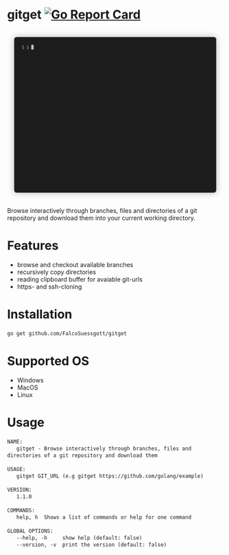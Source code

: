 # gitget [![Go Report Card](https://goreportcard.com/badge/github.com/FalcoSuessgott/gitget)](https://goreportcard.com/report/github.com/FalcoSuessgott/gitget)

<p align="center">
  <img src="demo.gif" />
</p>
Browse interactively through branches, files and directories of a git repository and download them into your current working directory.

# Features
* browse and checkout available branches
* recursively copy directories
* reading clipboard buffer for avaiable git-urls
* https- and ssh-cloning

# Installation
```sh
go get github.com/FalcoSuessgott/gitget
```

# Supported OS
* Windows
* MacOS
* Linux

# Usage
```
NAME:
   gitget - Browse interactively through branches, files and directories of a git repository and download them

USAGE:
   gitget GIT_URL (e.g gitget https://github.com/golang/example)

VERSION:
   1.1.0

COMMANDS:
   help, h  Shows a list of commands or help for one command

GLOBAL OPTIONS:
   --help, -h     show help (default: false)
   --version, -v  print the version (default: false)
```

